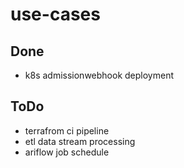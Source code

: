 # use-cases

## Done
- k8s admissionwebhook deployment

## ToDo
- terrafrom ci pipeline 
- etl data stream processing
- ariflow job schedule


